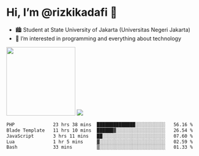 # Hi, I’m @rizkikadafi 👋
- 🏙 Student at State University of Jakarta (Universitas Negeri Jakarta)
- 👀 I’m interested in programming and everything about technology
<img height="180em" src="https://github-readme-stats.vercel.app/api?username=rizkikadafi&show_icons=true&hide_border=true&&count_private=true&include_all_commits=true" />
<img src="https://github-readme-stats.vercel.app/api/top-langs/?username=rizkikadafi&show_icons=true&hide_border=true&&count_private=true&include_all_commits=true" />

<!--START_SECTION:waka-->

```txt
PHP              23 hrs 38 mins  ██████████████░░░░░░░░░░░   56.16 %
Blade Template   11 hrs 10 mins  ██████▓░░░░░░░░░░░░░░░░░░   26.54 %
JavaScript       3 hrs 11 mins   ██░░░░░░░░░░░░░░░░░░░░░░░   07.60 %
Lua              1 hr 5 mins     ▓░░░░░░░░░░░░░░░░░░░░░░░░   02.59 %
Bash             33 mins         ▒░░░░░░░░░░░░░░░░░░░░░░░░   01.33 %
```

<!--END_SECTION:waka-->

<!---
rizkikadafi/rizkikadafi is a ✨ special ✨ repository because its `README.md` (this file) appears on your GitHub profile.
You can click the Preview link to take a look at your changes.
--->

